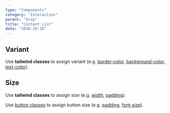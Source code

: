 ```yaml
---
type: "Components"
category: "Interaction"
parent: "Drop"
title: "Content List"
date: "2030-10-10"
---
```


## Variant

Use **tailwind classes** to assign variant (e.g. [border-color](https://tailwindcss.com/docs/border-color), [background-color](https://tailwindcss.com/docs/background-color), [text-color](https://tailwindcss.com/docs/text-color)).

<demo>
  <demoinline src="demos/components/drop/list-variant">
  </demoinline>
</demo>

## Size

Use **tailwind classes** to assign size (e.g. [width](https://tailwindcss.com/docs/width), [padding](https://tailwindcss.com/docs/padding)).

Use [button classes](/components/button/content#size) to assign button size (e.g. [padding](https://tailwindcss.com/docs/padding), [font-size](https://tailwindcss.com/docs/font-size)).

<demo>
  <demoinline src="demos/components/drop/list-size">
  </demoinline>
</demo>
